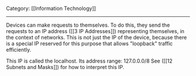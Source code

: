 Category: [[Information Technology]]
___
Devices can make requests to themselves. To do this, they send the requests to an IP address ([[3 IP Addresses]]) representing themselves, in the context of networks. This is not just the IP of the device, because there is a special IP reserved for this purpose that allows "loopback" traffic efficiently. 

This IP is called the localhost. Its address range:
127.0.0.0/8
See ([[12 Subnets and Masks]]) for how to interpret this IP.


